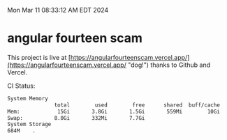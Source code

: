 Mon Mar 11 08:33:12 AM EDT 2024

# angular fourteen scam


This project is live at [https://angularfourteenscam.vercel.app/](https://angularfourteenscam.vercel.app/ "dog!") thanks to Github and Vercel.

CI Status: 

```bash
System Memory
               total        used        free      shared  buff/cache   available
Mem:            15Gi       3.8Gi       1.5Gi       559Mi        10Gi        11Gi
Swap:          8.0Gi       332Mi       7.7Gi
System Storage
684M	.
